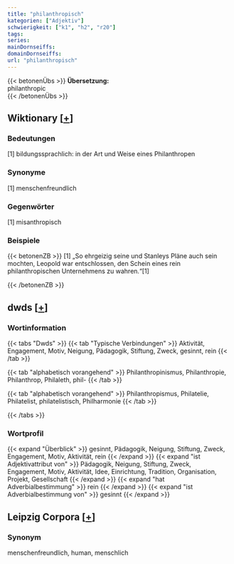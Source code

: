 ```yaml
---
title: "philanthropisch"
kategorien: ["Adjektiv"]
schwierigkeit: ["k1", "h2", "r20"]
tags:
series:
mainDornseiffs:
domainDornseiffs:
url: "philanthropisch"
---
```


{{< betonenÜbs >}}
**Übersetzung:**  
philanthropic  
{{< /betonenÜbs >}}

## Wiktionary [[+](https://de.wiktionary.org/wiki/philanthropisch)]

### Bedeutungen
[1] bildungssprachlich: in der Art und Weise eines Philanthropen  

### Synonyme
[1] menschenfreundlich  

### Gegenwörter
[1] misanthropisch  

### Beispiele
{{< betonenZB >}}
[1] „So ehrgeizig seine und Stanleys Pläne auch sein mochten, Leopold war entschlossen, den Schein eines rein philanthropischen Unternehmens zu wahren.“[1]  

{{< /betonenZB >}}


## dwds [[+](https://www.dwds.de/wb/philanthropisch)]

### Wortinformation
{{< tabs "Dwds" >}}
{{< tab "Typische Verbindungen" >}}
Aktivität, Engagement, Motiv, Neigung, Pädagogik, Stiftung, Zweck, gesinnt, rein
{{< /tab >}}

{{< tab "alphabetisch vorangehend" >}}
Philanthropinismus, Philanthropie, Philanthrop, Philaleth, phil-
{{< /tab >}}

{{< tab "alphabetisch vorangehend" >}}
Philanthropismus, Philatelie, Philatelist, philatelistisch, Philharmonie
{{< /tab >}}

{{< /tabs >}}

### Wortprofil
{{< expand "Überblick" >}} gesinnt, Pädagogik, Neigung, Stiftung, Zweck, Engagement, Motiv, Aktivität, rein {{< /expand >}}
{{< expand "ist Adjektivattribut von" >}} Pädagogik, Neigung, Stiftung, Zweck, Engagement, Motiv, Aktivität, Idee, Einrichtung, Tradition, Organisation, Projekt, Gesellschaft {{< /expand >}}
{{< expand "hat Adverbialbestimmung" >}} rein {{< /expand >}}
{{< expand "ist Adverbialbestimmung von" >}} gesinnt {{< /expand >}}

## Leipzig Corpora [[+](https://corpora.uni-leipzig.de/en/res?word=philanthropisch&corpusId=deu_newscrawl-public_2018)]


### Synonym
menschenfreundlich, human, menschlich

